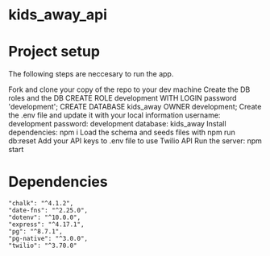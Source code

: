 # kids_away_api
# Project setup
The following steps are neccesary to run the app.

Fork and clone your copy of the repo to your dev machine
Create the DB roles and the DB
CREATE ROLE development WITH LOGIN password 'development';
CREATE DATABASE kids_away OWNER development;
Create the .env file and update it with your local information
username: development
password: development
database: kids_away
Install dependencies: npm i
Load the schema and seeds files with npm run db:reset
Add your API keys to .env file to use Twilio API
Run the server: npm start

# Dependencies
    "chalk": "^4.1.2",
    "date-fns": "^2.25.0",
    "dotenv": "^10.0.0",
    "express": "^4.17.1",
    "pg": "^8.7.1",
    "pg-native": "^3.0.0",
    "twilio": "^3.70.0"
